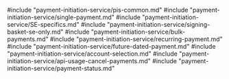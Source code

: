 #include "payment-initiation-service/pis-common.md"
#include "payment-initiation-service/single-payment.md"
#include "payment-initiation-service/SE-specifics.md"
#include "payment-initiation-service/signing-basket-se-only.md"
#include "payment-initiation-service/bulk-payments.md"
#include "payment-initiation-service/recurring-payment.md"
#include "payment-initiation-service/future-dated-payment.md"
#include "payment-initiation-service/account-selection.md"
#include "payment-initiation-service/api-usage-cancel-payments.md"
#include "payment-initiation-service/payment-status.md"
